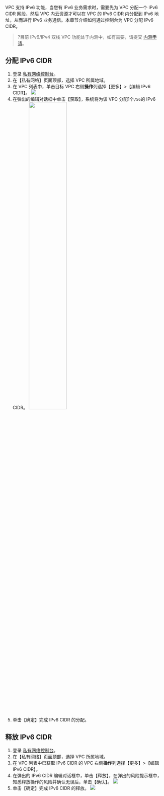 VPC 支持 IPv6 功能，当您有 IPv6 业务需求时，需要先为 VPC 分配一个 IPv6 CIDR 网段，然后 VPC 内云资源才可以在 VPC 的 IPv6 CIDR 内分配到 IPv6 地址，从而进行 IPv6 业务通信。本章节介绍如何通过控制台为 VPC 分配 IPv6 CIDR。
>?目前 IPv6/IPv4 双栈 VPC 功能处于内测中，如有需要，请提交 [内测申请](https://cloud.tencent.com/apply/p/a9k0gialqhj)。
>

## 分配 IPv6 CIDR[](id:31)
1. 登录 [私有网络控制台](https://console.cloud.tencent.com/vpc)。
2. 在【私有网络】页面顶部，选择 VPC 所属地域。
3. 在 VPC 列表中，单击目标 VPC 右侧**操作**列选择【更多】>【编辑 IPv6 CIDR】。
![](https://main.qcloudimg.com/raw/c49782731a42f854bf4317ca3e79bfaf.png)
4. 在弹出的编辑对话框中单击【获取】，系统将为该 VPC 分配1个`/56`的 IPv6 CIDR。
	<img src="https://main.qcloudimg.com/raw/01b7354205829501fba21d99efd7d660.png" width="50%" />
5. 单击【确定】完成 IPv6 CIDR 的分配。

## 释放 IPv6 CIDR[](id:22)
1. 登录 [私有网络控制台](https://console.cloud.tencent.com/vpc)。
2. 在【私有网络】页面顶部，选择 VPC 所属地域。
3. 在 VPC 列表中已获取 IPv6 CIDR 的 VPC 右侧**操作**列选择【更多】>【编辑 IPv6 CIDR】。
4. 在弹出的 IPv6 CIDR 编辑对话框中，单击【释放】，在弹出的风险提示框中，知悉释放操作的风险并确认无误后，单击【确认】。
![](https://main.qcloudimg.com/raw/3308c74b8c447780f225681629649739.png)
5. 单击【确定】完成 IPv6 CIDR 的释放。
![](https://main.qcloudimg.com/raw/f6f49b4c1c5df5113690373efc7dfaeb.png)
